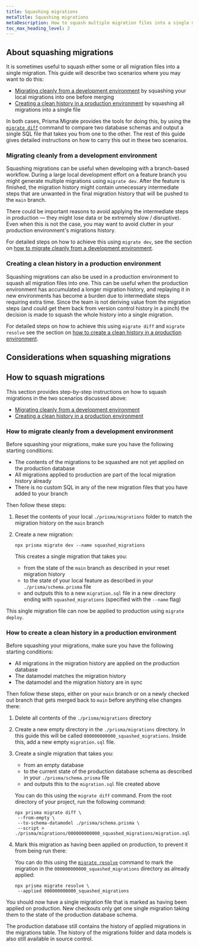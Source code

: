 ```yaml
---
title: Squashing migrations
metaTitle: Squashing migrations
metaDescription: How to squash multiple migration files into a single migration
toc_max_heading_level: 2
---
```


## About squashing migrations

It is sometimes useful to squash either some or all migration files into a single migration. This guide will describe two scenarios where you may want to do this:

- [Migrating cleanly from a development environment](#migrating-cleanly-from-a-development-environment) by squashing your local migrations into one before merging
- [Creating a clean history in a production environment](#creating-a-clean-history-in-a-production-environment) by squashing all migrations into a single file

In both cases, Prisma Migrate provides the tools for doing this, by using the [`migrate diff`](/orm/reference/prisma-cli-reference#migrate-diff) command to compare two database schemas and output a single SQL file that takes you from one to the other. The rest of this guide gives detailed instructions on how to carry this out in these two scenarios.

### Migrating cleanly from a development environment

Squashing migrations can be useful when developing with a branch-based workflow. During a large local development effort on a feature branch you might generate multiple migrations using `migrate dev`. After the feature is finished, the migration history might contain unnecessary intermediate steps that are unwanted in the final migration history that will be pushed to the `main` branch.

There could be important reasons to avoid applying the intermediate steps in production — they might lose data or be extremely slow / disruptive). Even when this is not the case, you may want to avoid clutter in your production environment's migrations history.

For detailed steps on how to achieve this using `migrate dev`, see the section on [how to migrate cleanly from a development environment](#how-to-migrate-cleanly-from-a-development-environment).

### Creating a clean history in a production environment

Squashing migrations can also be used in a production environment to squash all migration files into one. This can be useful when the production environment has accumulated a longer migration history, and replaying it in new environments has become a burden due to intermediate steps requiring extra time. Since the team is not deriving value from the migration steps (and could get them back from version control history in a pinch) the decision is made to squash the whole history into a single migration.

For detailed steps on how to achieve this using `migrate diff` and `migrate resolve` see the section on [how to create a clean history in a production environment](#how-to-create-a-clean-history-in-a-production-environment).

## Considerations when squashing migrations

## How to squash migrations

This section provides step-by-step instructions on how to squash migrations in the two scenarios discussed above:

- [Migrating cleanly from a development environment](#how-to-migrate-cleanly-from-a-development-environment)
- [Creating a clean history in a production environment](#how-to-create-a-clean-history-in-a-production-environment)

### How to migrate cleanly from a development environment

Before squashing your migrations, make sure you have the following starting conditions:

- The contents of the migrations to be squashed are not yet applied on the production database
- All migrations applied to production are part of the local migration history already
- There is no custom SQL in any of the new migration files that you have added to your branch

Then follow these steps:

1. Reset the contents of your local `./prisma/migrations` folder to match the migration history on the `main` branch

2. Create a new migration:

   ```terminal
   npx prisma migrate dev --name squashed_migrations
   ```

   This creates a single migration that takes you:
   - from the state of the `main` branch as described in your reset migration history
   - to the state of your local feature as described in your `./prisma/schema.prisma` file
   - and outputs this to a new `migration.sql` file in a new directory ending with `squashed_migrations` (specified with the `--name` flag)

This single migration file can now be applied to production using `migrate deploy`.

### How to create a clean history in a production environment

Before squashing your migrations, make sure you have the following starting conditions:

- All migrations in the migration history are applied on the production database
- The datamodel matches the migration history
- The datamodel and the migration history are in sync

Then follow these steps, either on your `main` branch or on a newly checked out branch that gets merged back to `main` before anything else changes there:

1. Delete all contents of the `./prisma/migrations` directory

2. Create a new empty directory in the `./prisma/migrations` directory. In this guide this will be called `000000000000_squashed_migrations`. Inside this, add a new empty `migration.sql` file.

3. Create a single migration that takes you:
   - from an empty database
   - to the current state of the production database schema as described in your `./prisma/schema.prisma` file
   - and outputs this to the `migration.sql` file created above

   You can do this using the `migrate diff` command. From the root directory of your project, run the following command:

   ```terminal
   npx prisma migrate diff \
    --from-empty \
    --to-schema-datamodel ./prisma/schema.prisma \
    --script > ./prisma/migrations/000000000000_squashed_migrations/migration.sql
   ```

4. Mark this migration as having been applied on production, to prevent it from being run there:

   You can do this using the [`migrate resolve`](/orm/reference/prisma-cli-reference#migrate-resolve) command to mark the migration in the `000000000000_squashed_migrations` directory as already applied:

   ```terminal
   npx prisma migrate resolve \
    --applied 000000000000_squashed_migrations
   ```

You should now have a single migration file that is marked as having been applied on production. New checkouts only get one single migration taking them to the state of the production database schema.

The production database still contains the history of applied migrations in the migrations table. The history of the migrations folder and data models is also still available in source control.
